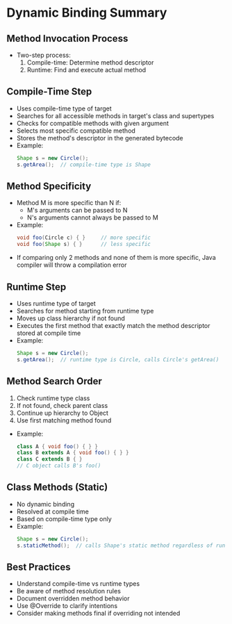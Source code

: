 # Dynamic Binding Summary

## Method Invocation Process
- Two-step process:
    1. Compile-time: Determine method descriptor
    2. Runtime: Find and execute actual method

## Compile-Time Step
- Uses compile-time type of target
- Searches for all accessible methods in target's class and supertypes
- Checks for compatible methods with given argument
- Selects most specific compatible method
- Stores the method's descriptor in the generated bytecode
- Example:
  ```java
  Shape s = new Circle();
  s.getArea();  // compile-time type is Shape
  ```

## Method Specificity
- Method M is more specific than N if:
    - M's arguments can be passed to N
    - N's arguments cannot always be passed to M
- Example:
  ```java
  void foo(Circle c) { }     // more specific
  void foo(Shape s) { }      // less specific
  ```
- If comparing only 2 methods and none of them is more specific, Java compiler will throw a compilation error

## Runtime Step
- Uses runtime type of target 
- Searches for method starting from runtime type
- Moves up class hierarchy if not found
- Executes the first method that exactly match the method descriptor stored at compile time
- Example:
  ```java
  Shape s = new Circle();
  s.getArea();  // runtime type is Circle, calls Circle's getArea()
  ```

## Method Search Order
1. Check runtime type class
2. If not found, check parent class
3. Continue up hierarchy to Object
4. Use first matching method found
- Example:
  ```java
  class A { void foo() { } }
  class B extends A { void foo() { } }
  class C extends B { }
  // C object calls B's foo()
  ```

## Class Methods (Static)
- No dynamic binding
- Resolved at compile time
- Based on compile-time type only
- Example:
  ```java
  Shape s = new Circle();
  s.staticMethod();  // calls Shape's static method regardless of runtime type
  ```

## Best Practices
- Understand compile-time vs runtime types
- Be aware of method resolution rules
- Document overridden method behavior
- Use @Override to clarify intentions
- Consider making methods final if overriding not intended
